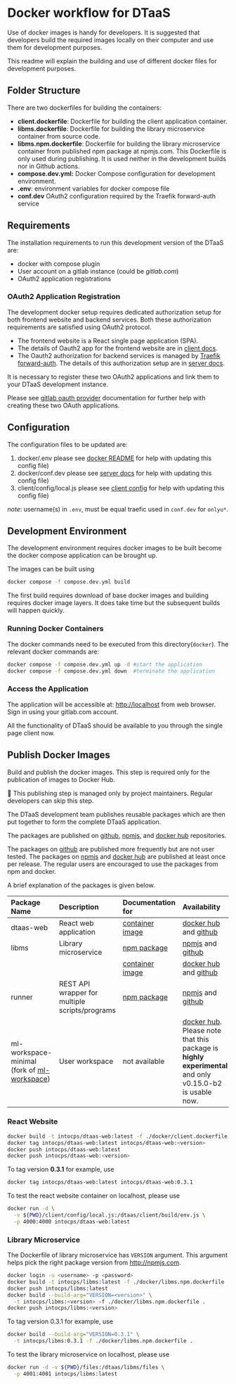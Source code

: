 # Docker workflow for DTaaS

Use of docker images is handy for developers. It is suggested
that developers build the required images locally on their computer and
use them for development purposes.

This readme will explain the building and use of different docker files
for development purposes.

## Folder Structure

There are two dockerfiles for building the containers:

- **client.dockerfile**: Dockerfile for building
  the client application container.
- **libms.dockerfile**: Dockerfile for building the library
  microservice container from source code.
- **libms.npm.dockerfile**: Dockerfile for building the library
  microservice container from published npm package at npmjs.com.
  This Dockerfile is only used during publishing. It is used neither
  in the development builds nor in Github actions.
- **compose.dev.yml:** Docker Compose configuration for
  development environment.
- **.env**: environment variables for docker compose file
- **conf.dev** OAuth2 configuration required by
  the Traefik forward-auth service

## Requirements

The installation requirements to run this development version of
the DTaaS are:

- docker with compose plugin
- User account on a gitlab instance (could be _gitlab.com_)
- OAuth2 application registrations

### OAuth2 Application Registration

The development docker setup requires dedicated authorization
setup for both frontend website and backend services.
Both these authorization requirements are satisfied
using OAuth2 protocol.

- The frontend website is a React single page application (SPA).
- The details of Oauth2 app for the frontend website are in
  [client docs](../docs/admin/client/auth.md).
- The Oauth2 authorization for backend services is managed
  by [Traefik forward-auth](https://github.com/thomseddon/traefik-forward-auth).
  The details of this authorization setup are in
  [server docs](../docs/admin/servers/auth.md).

It is necessary to register these two OAuth2 applications and
link them to your DTaaS development instance.

Please see
[gitlab oauth provider](https://docs.gitlab.com/ee/integration/oauth_provider.html)
documentation for further help with creating these two OAuth applications.

## Configuration

The configuration files to be updated are:

1. docker/.env
   please see [docker README](../deploy/docker/DOCKER-ENV.md) for help
   with updating this config file)
1. docker/conf.dev
   please see [server docs](../docs/admin/servers/auth.md) for help
   with updating this config file)
1. client/config/local.js
   please see [client config](../docs/admin/client/config.md) for help
   with updating this config file)

*note*: username(s) in `.env`, must be equal traefic used in `conf.dev` for `onlyu*`.

## Development Environment

The development environment requires docker images to be built
become the docker compose application can be brought up.

The images can be built using

```sh
docker compose -f compose.dev.yml build
```

The first build requires download of base docker images and building
requires docker image layers.
It does take time but the subsequent builds will happen quickly.

### Running Docker Containers

The docker commands need to be executed from this directory(`docker`).
The relevant docker commands are:

```bash
docker compose -f compose.dev.yml up -d #start the application
docker compose -f compose.dev.yml down  #terminate the application
```

### Access the Application

The application will be accessible at:
<http://localhost> from web browser.
Sign in using your gitlab.com account.

All the functionality of DTaaS should be available to you
through the single page client now.

## Publish Docker Images

Build and publish the docker images. This step is required only for
the publication of images to Docker Hub.

:stop_sign: This publishing step is managed
only by project maintainers. Regular developers can skip this step.

The DTaaS development team publishes reusable packages which are then
put together to form the complete DTaaS application.

The packages are published on
[github](https://github.com/orgs/INTO-CPS-Association/packages?repo_name=DTaaS),
[npmjs](https://www.npmjs.com/org/into-cps-association), and
[docker hub](https://hub.docker.com/u/intocps) repositories.

The packages on
[github](https://github.com/orgs/INTO-CPS-Association/packages?repo_name=DTaaS)
are published more frequently but are not user tested.
The packages on [npmjs](https://www.npmjs.com/org/into-cps-association)
and [docker hub](https://hub.docker.com/u/intocps)
are published at least once per release.
The regular users are encouraged to use the packages from npm and docker.

A brief explanation of the packages is given below.

| Package Name | Description | Documentation for | Availability |
|:----|:----|:----|:----|
| dtaas-web | React web application | [container image](../docs/admin/client/docker.md) | [docker hub](https://hub.docker.com/r/intocps/dtaas-web) and [github](https://github.com/INTO-CPS-Association/DTaaS/pkgs/container/dtaas-web) |
| libms |Library microservice | [npm package](../docs/admin/servers/lib/npm.md) | [npmjs](https://www.npmjs.com/package/@into-cps-association/libms) and [github](https://github.com/INTO-CPS-Association/DTaaS/pkgs/npm/libms) |
| | | [container image](../docs/admin/servers/lib/docker.md) | [docker hub](https://hub.docker.com/r/intocps/libms) and [github](https://github.com/INTO-CPS-Association/DTaaS/pkgs/container/libms) |
| runner | REST API wrapper for multiple scripts/programs | [npm package](../docs/user/servers/execution/runner/README.md) | [npmjs](https://www.npmjs.com/package/@into-cps-association/runner) and [github](https://github.com/INTO-CPS-Association/DTaaS/pkgs/npm/runner) |
| ml-workspace-minimal (fork of [ml-workspace](https://github.com/ml-tooling/ml-workspace)) | User workspace | not available | [docker hub](https://hub.docker.com/r/intocps/ml-workspace-minimal/tags). Please note that this package is **highly experimental** and only v0.15.0-b2 is usable now. |

### React Website

```sh
docker build -t intocps/dtaas-web:latest -f ./docker/client.dockerfile .
docker tag intocps/dtaas-web:latest intocps/dtaas-web:<version>
docker push intocps/dtaas-web:latest
docker push intocps/dtaas-web:<version>
```

To tag version **0.3.1** for example, use

```sh
docker tag intocps/dtaas-web:latest intocps/dtaas-web:0.3.1
```

To test the react website container on localhost, please use

```bash
docker run -d \
  -v ${PWD}/client/config/local.js:/dtaas/client/build/env.js \
  -p 4000:4000 intocps/dtaas-web:latest
```

### Library Microservice

The Dockerfile of library microservice has `VERSION` argument.
This argument helps pick the right package version from <http://npmjs.com>.

```sh
docker login -u <username> -p <password>
docker build -t intocps/libms:latest -f ./docker/libms.npm.dockerfile .
docker push intocps/libms:latest
docker build --build-arg="VERSION=<version>" \
  -t intocps/libms:<version> -f ./docker/libms.npm.dockerfile .
docker push intocps/libms:<version>
```

To tag version 0.3.1 for example, use

```sh
docker build --build-arg="VERSION=0.3.1" \
  -t intocps/libms:0.3.1 -f ./docker/libms.npm.dockerfile .
```

To test the library microservice on localhost, please use

```bash
docker run -d -v ${PWD}/files:/dtaas/libms/files \
  -p 4001:4001 intocps/libms:latest
```

